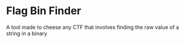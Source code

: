 # Flag Bin Finder
A tool made to cheese any CTF that involves finding the raw value of a string in a binary
